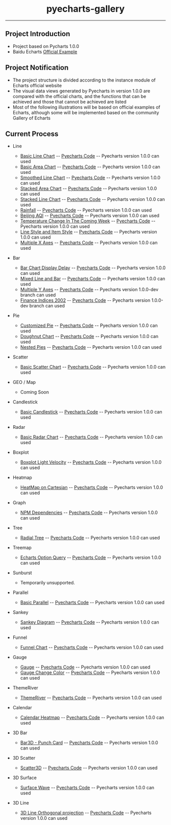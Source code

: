 <h1 align="center">pyecharts-gallery</h1>

---

## Project Introduction

* Project based on Pycharts 1.0.0
* Baidu Echarts [Official Example](https://echarts.baidu.com/examples/)

## Project Notification

* The project structure is divided according to the instance module of Echarts official website
* The visual data views generated by Pyecharts in version 1.0.0 are compared with the official charts, and the functions that can be achieved and those that cannot be achieved are listed
* Most of the following illustrations will be based on official examples of Echarts, although some will be implemented based on the community Gallery of Echarts

## Current Process

* Line
    * [Basic Line Chart](https://echarts.baidu.com/examples/editor.html?c=line-simple) -- [Pyecharts Code](https://github.com/pyecharts/pyecharts-gallery/blob/master/Line/basic_line_chart.py) -- Pyecharts version 1.0.0 can used 
    * [Basic Area Chart](https://echarts.baidu.com/examples/editor.html?c=area-basic) -- [Pyecharts Code](https://github.com/pyecharts/pyecharts-gallery/blob/master/Line/basic_area_chart.py) -- Pyecharts version 1.0.0 can used 
    * [Smoothed Line Chart](https://echarts.baidu.com/examples/editor.html?c=line-smooth) -- [Pyecharts Code](https://github.com/pyecharts/pyecharts-gallery/blob/master/Line/smoothed_line_chart.py) -- Pyecharts version 1.0.0 can used 
    * [Stacked Area Chart](https://echarts.baidu.com/examples/editor.html?c=area-stack) -- [Pyecharts Code](https://github.com/pyecharts/pyecharts-gallery/blob/master/Line/stacked_area_chart.py) -- Pyecharts version 1.0.0 can used 
    * [Stacked Line Chart](https://echarts.baidu.com/examples/editor.html?c=line-stack) -- [Pyecharts Code](https://github.com/pyecharts/pyecharts-gallery/blob/master/Line/stacked_line_chart.py) -- Pyecharts version 1.0.0 can used 
    * [Rainfall](https://echarts.baidu.com/examples/editor.html?c=area-rainfall) -- [Pyecharts Code](https://github.com/pyecharts/pyecharts-gallery/blob/master/Line/rainfall.py) -- Pyecharts version 1.0.0 can used 
    * [Beijing AQI](https://echarts.baidu.com/examples/editor.html?c=line-aqi) -- [Pyecharts Code](https://github.com/pyecharts/pyecharts-gallery/blob/master/Line/beijing_aqi.py) -- Pyecharts version 1.0.0 can used 
    * [Temperature Change In The Coming Week](https://echarts.baidu.com/examples/editor.html?c=line-marker) -- [Pyecharts Code](https://github.com/pyecharts/pyecharts-gallery/blob/master/Line/temperature_change_line_chart.py) -- Pyecharts version 1.0.0 can used 
    * [Line Style and Item Style](https://echarts.baidu.com/examples/editor.html?c=line-style) -- [Pyecharts Code](https://github.com/pyecharts/pyecharts-gallery/blob/master/Line/line_style_and_item_style.py) -- Pyecharts version 1.0.0 can used 
    * [Multiple X Axes](https://echarts.baidu.com/examples/editor.html?c=multiple-x-axis) -- [Pyecharts Code](https://github.com/pyecharts/pyecharts-gallery/blob/master/Line/multiple_x_axes.py) -- Pyecharts version 1.0.0 can used 
    
* Bar
    * [Bar Chart Display Delay](https://echarts.baidu.com/examples/editor.html?c=bar-animation-delay) -- [Pyecharts Code](https://github.com/pyecharts/pyecharts-gallery/blob/master/Bar/bar_chart_display_delay.py) -- Pyecharts version 1.0.0 can used 
    * [Mixed Line and Bar](https://echarts.baidu.com/examples/editor.html?c=mix-line-bar) -- [Pyecharts Code](https://github.com/pyecharts/pyecharts-gallery/blob/master/Bar/mixed_bar_and_line.py) -- Pyecharts version 1.0.0 can used 
    * [Multiple Y Axes](https://www.echartsjs.com/examples/editor.html?c=multiple-y-axis) -- [Pyecharts Code](https://github.com/pyecharts/pyecharts-gallery/blob/master/Bar/multiple_y_axes.py) -- Pyecharts version 1.0.0-dev branch can used
    * [Finance Indices 2002](https://www.echartsjs.com/examples/editor.html?c=mix-timeline-finance) -- [Pyecharts Code](https://github.com/pyecharts/pyecharts-gallery/blob/master/Bar/finance_indices_2002.py) -- Pyecharts version 1.0.0-dev branch can used

* Pie
    * [Customized Pie](https://echarts.baidu.com/examples/editor.html?c=pie-custom) -- [Pyecharts Code](https://github.com/pyecharts/pyecharts-gallery/blob/master/Pie/customized_pie.py) -- Pyecharts version 1.0.0 can used 
    * [Doughnut Chart](https://echarts.baidu.com/examples/editor.html?c=pie-doughnut) -- [Pyecharts Code](https://github.com/pyecharts/pyecharts-gallery/blob/master/Pie/doughnut_chart.py) -- Pyecharts version 1.0.0 can used 
    * [Nested Pies](https://echarts.baidu.com/examples/editor.html?c=pie-nest) -- [Pyecharts Code](https://github.com/pyecharts/pyecharts-gallery/blob/master/Pie/nested_pies.py) -- Pyecharts version 1.0.0 can used 

* Scatter
    * [Basic Scatter Chart](https://echarts.baidu.com/examples/editor.html?c=scatter-simple) -- [Pyecharts Code](https://github.com/pyecharts/pyecharts-gallery/blob/master/Scatter/basic_scatter_chart.py) -- Pyecharts version 1.0.0 can used 

* GEO / Map
    * Coming Soon

* Candlestick
    * [Basic Candlestick](https://echarts.baidu.com/examples/editor.html?c=candlestick-simple) -- [Pyecharts Code](https://github.com/pyecharts/pyecharts-gallery/blob/master/Candlestick/basic_candlestick.py) -- Pyecharts version 1.0.0 can used 

* Radar
    * [Basic Radar Chart](https://echarts.baidu.com/examples/editor.html?c=radar) -- [Pyecharts Code](https://github.com/pyecharts/pyecharts-gallery/blob/master/Radar/basic_radar_chart.py) -- Pyecharts version 1.0.0 can used 

* Boxplot
    * [Boxplot Light Velocity](https://echarts.baidu.com/examples/editor.html?c=boxplot-light-velocity) -- [Pyecharts Code](https://github.com/pyecharts/pyecharts-gallery/blob/master/Boxplot/boxplot_light_velocity.py) -- Pyecharts version 1.0.0 can used 
    
* Heatmap
    * [HeatMap on Cartesian](https://echarts.baidu.com/examples/editor.html?c=heatmap-cartesian) -- [Pyecharts Code](https://github.com/pyecharts/pyecharts-gallery/blob/master/Heatmap/heatmap_on_cartesian.py) -- Pyecharts version 1.0.0 can used 
    
* Graph
    * [NPM Dependencies](https://echarts.baidu.com/examples/editor.html?c=graph-npm) -- [Pyecharts Code](https://github.com/pyecharts/pyecharts-gallery/blob/master/Graph/npm_dependencies.py) -- Pyecharts version 1.0.0 can used 
    
* Tree
    * [Radial Tree](https://echarts.baidu.com/examples/editor.html?c=tree-radial) -- [Pyecharts Code](https://github.com/pyecharts/pyecharts-gallery/blob/master/Tree/radial_tree.py) -- Pyecharts version 1.0.0 can used 

* Treemap
    * [Echarts Option Query](https://echarts.baidu.com/examples/editor.html?c=treemap-drill-down) -- [Pyecharts Code](https://github.com/pyecharts/pyecharts-gallery/blob/master/Treemap/echarts_option_query.py) -- Pyecharts version 1.0.0 can used 
    
* Sunburst
    * Temporarily unsupported.

* Parallel
    * [Basic Parallel](https://echarts.baidu.com/examples/editor.html?c=parallel-simple) -- [Pyecharts Code](https://github.com/pyecharts/pyecharts-gallery/blob/master/Parallel/basic_parallel.py) -- Pyecharts version 1.0.0 can used 

* Sankey
    * [Sankey Diagram](https://echarts.baidu.com/examples/editor.html?c=sankey-energy) -- [Pyecharts Code](https://github.com/pyecharts/pyecharts-gallery/blob/master/Sankey/sankey_diagram.py) -- Pyecharts version 1.0.0 can used 

* Funnel
    * [Funnel Chart](https://echarts.baidu.com/examples/editor.html?c=funnel) -- [Pyecharts Code](https://github.com/pyecharts/pyecharts-gallery/blob/master/Funnel/funnel_chart.py) -- Pyecharts version 1.0.0 can used 

* Gauge
    * [Gauge](https://echarts.baidu.com/examples/editor.html?c=gauge) -- [Pyecharts Code](https://github.com/pyecharts/pyecharts-gallery/blob/master/Gauge/gauge.py) -- Pyecharts version 1.0.0 can used 
    * [Gauge Change Color](https://gallery.echartsjs.com/editor.html?c=xH1vxib94f) -- [Pyecharts Code](https://github.com/pyecharts/pyecharts-gallery/blob/master/Gauge/gauge_change_color.py) -- Pyecharts version 1.0.0 can used
    
* ThemeRiver
    * [ThemeRiver](https://echarts.baidu.com/examples/editor.html?c=themeRiver-basic) -- [Pyecharts Code](https://github.com/pyecharts/pyecharts-gallery/blob/master/ThemeRiver/theme_river.py) -- Pyecharts version 1.0.0 can used 

* Calendar
    * [Calendar Heatmap](https://echarts.baidu.com/examples/editor.html?c=calendar-heatmap) -- [Pyecharts Code](https://github.com/pyecharts/pyecharts-gallery/blob/master/Calendar/calendar_heatmap.py) -- Pyecharts version 1.0.0 can used 

* 3D Bar
    * [Bar3D - Punch Card](https://echarts.baidu.com/examples/editor.html?c=bar3d-punch-card&gl=1) -- [Pyecharts Code](https://github.com/pyecharts/pyecharts-gallery/blob/master/Bar3D/bar3d_punch_card.py) -- Pyecharts version 1.0.0 can used 

* 3D Scatter
    * [Scatter3D](https://echarts.baidu.com/examples/editor.html?c=scatter3d&gl=1&theme=dark) -- [Pyecharts Code](https://github.com/pyecharts/pyecharts-gallery/blob/master/Scatter3D/scatter3d.py) -- Pyecharts version 1.0.0 can used 

* 3D Surface
    * [Surface Wave](https://echarts.baidu.com/examples/editor.html?c=surface-wave&gl=1) -- [Pyecharts Code](https://github.com/pyecharts/pyecharts-gallery/blob/master/Surface3D/surface_wave.py) -- Pyecharts version 1.0.0 can used 

* 3D Line
    * [3D Line Orthogonal projection](https://echarts.baidu.com/examples/editor.html?c=line3d-orthographic&gl=1) -- [Pyecharts Code](https://github.com/pyecharts/pyecharts-gallery/blob/master/Line3D/line3d_rectangular_projection.py) -- Pyecharts version 1.0.0 can used 

